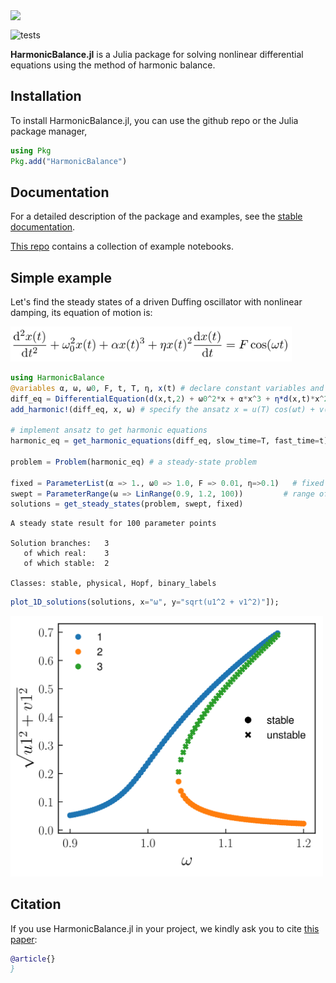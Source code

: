<img src="https://user-images.githubusercontent.com/58295890/146517756-dc4692f7-6b79-4309-a04a-94008bab3517.png" width="750" align="top">

![tests](https://github.com/NonlinearOscillations/HarmonicBalance.jl/workflows/Run%20tests/badge.svg?branch=master)

**HarmonicBalance.jl** is a Julia package for solving nonlinear differential equations using the method of harmonic balance.

## Installation

To install HarmonicBalance.jl, you can use the github repo or the Julia package manager,
```julia
using Pkg
Pkg.add("HarmonicBalance")
```

## Documentation

For a detailed description of the package and examples, see the [stable documentation](https://arxiv.org/).

[This repo](https://github.com/NonlinearOscillations/HarmonicBalance-notebooks) contains a collection of example notebooks.

## Simple example
Let's find the steady states of a driven Duffing oscillator with nonlinear damping, its equation of motion is:

<img src="/docs/images/DuffingEq.png" width="450">

```julia
using HarmonicBalance
@variables α, ω, ω0, F, t, T, η, x(t) # declare constant variables and a function x(t)
diff_eq = DifferentialEquation(d(x,t,2) + ω0^2*x + α*x^3 + η*d(x,t)*x^2 ~ F*cos(ω*t), x)
add_harmonic!(diff_eq, x, ω) # specify the ansatz x = u(T) cos(ωt) + v(T) sin(ωt)

# implement ansatz to get harmonic equations
harmonic_eq = get_harmonic_equations(diff_eq, slow_time=T, fast_time=t)

problem = Problem(harmonic_eq) # a steady-state problem

fixed = ParameterList(α => 1., ω0 => 1.0, F => 0.01, η=>0.1)   # fixed parameters
swept = ParameterRange(ω => LinRange(0.9, 1.2, 100))         # range of parameter values
solutions = get_steady_states(problem, swept, fixed)
```
```
A steady state result for 100 parameter points

Solution branches:   3
   of which real:    3
   of which stable:  2

Classes: stable, physical, Hopf, binary_labels
```

```julia
plot_1D_solutions(solutions, x="ω", y="sqrt(u1^2 + v1^2)"]);
```

<img src="/docs/images/DuffingPlot.png" width="500">

## Citation

If you use HarmonicBalance.jl in your project, we kindly ask you to cite [this paper](https://arxiv.org/):

```bib
@article{}
}
```

